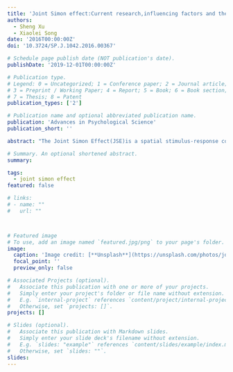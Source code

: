 ```yaml
---
title: 'Joint Simon effect:Current research,influencing factors and theories'
authors:
  - Sheng Xu
  - Xiaolei Song
date: '2016T00:00:00Z'
doi: '10.3724/SP.J.1042.2016.00367'

# Schedule page publish date (NOT publication's date).
publishDate: '2019-12-01T00:00:00Z'

# Publication type.
# Legend: 0 = Uncategorized; 1 = Conference paper; 2 = Journal article;
# 3 = Preprint / Working Paper; 4 = Report; 5 = Book; 6 = Book section;
# 7 = Thesis; 8 = Patent
publication_types: ['2']

# Publication name and optional abbreviated publication name.
publication: 'Advances in Psychological Science'
publication_short: ''

abstract: "The Joint Simon Effect(JSE)is a spatial stimulus-response compatibility effect that appears when two participants complete complementarycomponents of a standard Simon task.The effect is considered as a valid index of the degree of self-other integration.Two main factors can influence theeffect:social and nonsocial factors.Researchers explain JSE through the social facilitation theory,the co-representation account,the spatial response coding theory and the referential coding account.Future work on JSE should further explore the factors that influence it and the underlying brain mechanism,and further investigate its theoretical underpinnings."

# Summary. An optional shortened abstract.
summary: 

tags:
  - joint simon effect
featured: false

# links:
# - name: ""
#   url: ""



# Featured image
# To use, add an image named `featured.jpg/png` to your page's folder.
image:
  caption: 'Image credit: [**Unsplash**](https://unsplash.com/photos/jdD8gXaTZsc)'
  focal_point: ''
  preview_only: false

# Associated Projects (optional).
#   Associate this publication with one or more of your projects.
#   Simply enter your project's folder or file name without extension.
#   E.g. `internal-project` references `content/project/internal-project/index.md`.
#   Otherwise, set `projects: []`.
projects: []

# Slides (optional).
#   Associate this publication with Markdown slides.
#   Simply enter your slide deck's filename without extension.
#   E.g. `slides: "example"` references `content/slides/example/index.md`.
#   Otherwise, set `slides: ""`.
slides:
---
```


